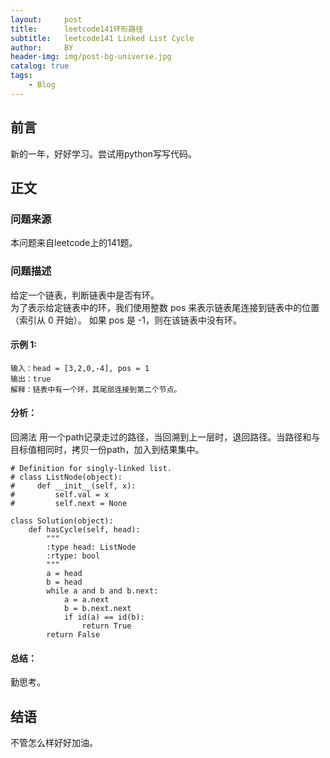 ```yaml
---
layout:     post
title:      leetcode141环形路径
subtitle:   leetcode141 Linked List Cycle
author:     BY
header-img: img/post-bg-universe.jpg
catalog: true
tags:
    - Blog
---
```



## 前言

新的一年，好好学习。尝试用python写写代码。

## 正文

### 问题来源

本问题来自leetcode上的141题。

### 问题描述

给定一个链表，判断链表中是否有环。  
为了表示给定链表中的环，我们使用整数 pos 来表示链表尾连接到链表中的位置（索引从 0 开始）。 如果 pos 是 -1，则在该链表中没有环。  

#### 示例 1:
```
输入：head = [3,2,0,-4], pos = 1
输出：true
解释：链表中有一个环，其尾部连接到第二个节点。
``` 

#### 分析：
回溯法
用一个path记录走过的路径，当回溯到上一层时，退回路径。当路径和与目标值相同时，拷贝一份path，加入到结果集中。
```
# Definition for singly-linked list.
# class ListNode(object):
#     def __init__(self, x):
#         self.val = x
#         self.next = None

class Solution(object):
    def hasCycle(self, head):
        """
        :type head: ListNode
        :rtype: bool
        """
        a = head
        b = head
        while a and b and b.next:
            a = a.next
            b = b.next.next
            if id(a) == id(b):
                return True
        return False
```

#### 总结：
勤思考。  

## 结语
不管怎么样好好加油。
